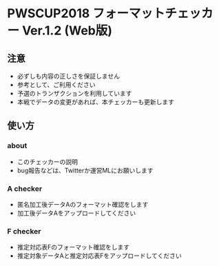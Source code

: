 PWSCUP2018 フォーマットチェッカー Ver.1.2 (Web版)
===

## 注意
- 必ずしも内容の正しさを保証しません
 - 参考として、ご利用ください
- 予選のトランザクションを利用しています
 - 本戦でデータの変更があれば、本チェッカーも更新します

## 使い方

### about
- このチェッカーの説明
 - bug報告などは、Twitterか運営MLにお願いします

### A checker
- 匿名加工後データAのフォーマット確認をします
 - 加工後データAをアップロードしてください

### F checker
- 推定対応表Fのフォーマット確認をします
 - 推定対象データAと推定対応表Fをアップロードしてください
